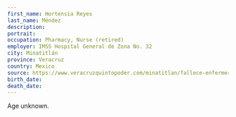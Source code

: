 ```yaml
---
first_name: Hortensia Reyes
last_name: Méndez
description: 
portrait: 
occupation: Pharmacy, Nurse (retired)
employer: IMSS Hospital General de Zona No. 32
city: Minatitlán
province: Veracruz
country: Mexico
source: https://www.veracruzquintopoder.com/minatitlan/fallece-enfermera-jubilada-del-imss/
birth_date: 
death_date: 
---
```


Age unknown.